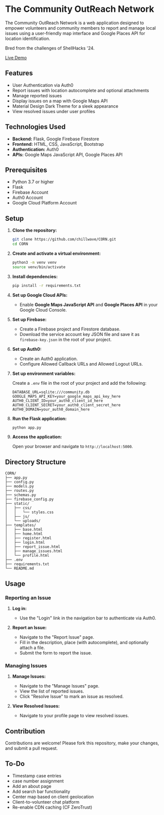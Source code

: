 # The Community OutReach Network

The Community OutReach Network is a web application designed to empower volunteers and community members to report and manage local issues using a user-friendly map interface and Google Places API for location identification.

Bred from the challenges of ShellHacks '24.

[Live Demo](https://communityoutreachnet.work/)

## Features

- User Authentication via Auth0
- Report issues with location autocomplete and optional attachments
- Manage reported issues
- Display issues on a map with Google Maps API
- Material Design Dark Theme for a sleek appearance
- View resolved issues under user profiles

## Technologies Used

- **Backend:** Flask, Google Firebase Firestore
- **Frontend:** HTML, CSS, JavaScript, Bootstrap
- **Authentication:** Auth0
- **APIs:** Google Maps JavaScript API, Google Places API

## Prerequisites

- Python 3.7 or higher
- Flask
- Firebase Account
- Auth0 Account
- Google Cloud Platform Account

## Setup

1. **Clone the repository:**

    ```bash
    git clone https://github.com/chillwave/CORN.git
    cd CORN
    ```

2. **Create and activate a virtual environment:**

    ```bash
    python3 -m venv venv
    source venv/bin/activate
    ```

3. **Install dependencies:**

    ```bash
    pip install -r requirements.txt
    ```

4. **Set up Google Cloud APIs:**

    - Enable **Google Maps JavaScript API** and **Google Places API** in your Google Cloud Console.

5. **Set up Firebase:**

    - Create a Firebase project and Firestore database.
    - Download the service account key JSON file and save it as `firebase-key.json` in the root of your project.

6. **Set up Auth0:**

    - Create an Auth0 application.
    - Configure Allowed Callback URLs and Allowed Logout URLs.

7. **Set up environment variables:**

    Create a `.env` file in the root of your project and add the following:

    ```env
    DATABASE_URL=sqlite:///community.db
    GOOGLE_MAPS_API_KEY=your_google_maps_api_key_here
    AUTH0_CLIENT_ID=your_auth0_client_id_here
    AUTH0_CLIENT_SECRET=your_auth0_client_secret_here
    AUTH0_DOMAIN=your_auth0_domain_here
    ```

8. **Run the Flask application:**

    ```bash
    python app.py
    ```

9. **Access the application:**

    Open your browser and navigate to `http://localhost:5000`.

## Directory Structure

```
CORN/
├── app.py
├── config.py
├── models.py
├── routes.py
├── schemas.py
├── firebase_config.py
├── static/
│   ├── css/
│   │   └── styles.css
│   ├── js/
│   └── uploads/
├── templates/
│   ├── base.html
│   ├── home.html
│   ├── register.html
│   ├── login.html
│   ├── report_issue.html
│   ├── manage_issues.html
│   └── profile.html
├── .env
├── requirements.txt
└── README.md
```

## Usage

### Reporting an Issue

1. **Log in:**
    - Use the "Login" link in the navigation bar to authenticate via Auth0.

2. **Report an Issue:**
    - Navigate to the "Report Issue" page.
    - Fill in the description, place (with autocomplete), and optionally attach a file.
    - Submit the form to report the issue.

### Managing Issues

1. **Manage Issues:**
    - Navigate to the "Manage Issues" page.
    - View the list of reported issues.
    - Click "Resolve Issue" to mark an issue as resolved.

2. **View Resolved Issues:**
    - Navigate to your profile page to view resolved issues.

## Contribution

Contributions are welcome! Please fork this repository, make your changes, and submit a pull request.

## To-Do

- Timestamp case entries
- case number assignment
- Add an about page
- Add search bar functionality
- Center map based on client geolocation
- Client-to-volunteer chat platform
- Re-enable CDN caching (CF ZeroTrust)
